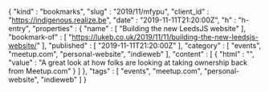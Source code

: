 {
  "kind" : "bookmarks",
  "slug" : "2019/11/mfypu",
  "client_id" : "https://indigenous.realize.be",
  "date" : "2019-11-11T21:20:00Z",
  "h" : "h-entry",
  "properties" : {
    "name" : [ "Building the new LeedsJS website" ],
    "bookmark-of" : [ "https://lukeb.co.uk/2019/11/11/building-the-new-leedsjs-website/" ],
    "published" : [ "2019-11-11T21:20:00Z" ],
    "category" : [ "events", "meetup.com", "personal-website", "indieweb" ],
    "content" : [ {
      "html" : "",
      "value" : "A great look at how folks are looking at taking ownership back from Meetup.com"
    } ]
  },
  "tags" : [ "events", "meetup.com", "personal-website", "indieweb" ]
}
